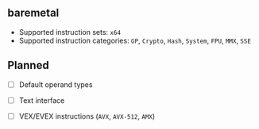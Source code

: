 ## baremetal
- Supported instruction sets: `x64`
- Supported instruction categories: `GP`, `Crypto`, `Hash`, `System`, `FPU`, `MMX`, `SSE`
## Planned
- [ ] Default operand types
- [ ] Text interface
- [ ] VEX/EVEX instructions (`AVX`, `AVX-512`, `AMX`)

